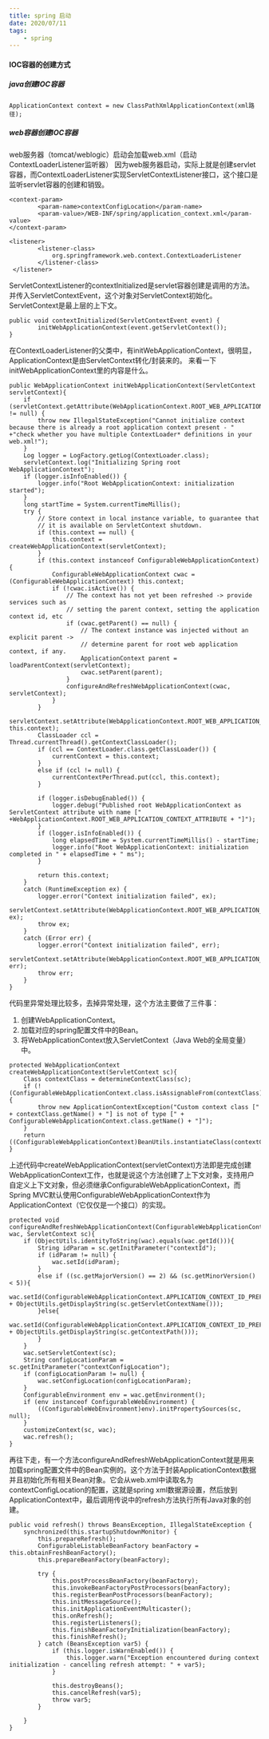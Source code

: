 ```yaml
---
title: spring 启动
date: 2020/07/11
tags: 
    - spring
---
```


#### IOC容器的创建方式
##### java创建IOC容器
```
ApplicationContext context = new ClassPathXmlApplicationContext(xml路径);
```
##### web容器创建IOC容器
web服务器（tomcat/weblogic）启动会加载web.xml（启动ContextLoaderListener监听器）
因为web服务器启动，实际上就是创建servlet容器，而ContextLoaderListener实现ServletContextListener接口，这个接口是监听servlet容器的创建和销毁。
```
<context-param>
        <param-name>contextConfigLocation</param-name>
        <param-value>/WEB-INF/spring/application_context.xml</param-value>
</context-param>

<listener>
        <listener-class>
            org.springframework.web.context.ContextLoaderListener
        </listener-class>
 </listener>
```
ServletContextListener的contextInitialized是servlet容器创建是调用的方法。并传入ServletContextEvent，这个对象对ServletContext初始化。ServletContext是最上层的上下文。
```
public void contextInitialized(ServletContextEvent event) {
        initWebApplicationContext(event.getServletContext());
}
```
在ContextLoaderListener的父类中，有initWebApplicationContext，很明显，ApplicationContext是由ServletContext转化/封装来的。
来看一下initWebApplicationContext里的内容是什么。 
```
public WebApplicationContext initWebApplicationContext(ServletContext servletContext){
    if (servletContext.getAttribute(WebApplicationContext.ROOT_WEB_APPLICATION_CONTEXT_ATTRIBUTE) != null) {
        throw new IllegalStateException("Cannot initialize context because there is already a root application context present - " +"check whether you have multiple ContextLoader* definitions in your web.xml!");
    }
    Log logger = LogFactory.getLog(ContextLoader.class);
    servletContext.log("Initializing Spring root WebApplicationContext");
    if (logger.isInfoEnabled()) {
        logger.info("Root WebApplicationContext: initialization started");
    }
    long startTime = System.currentTimeMillis();
    try {
        // Store context in local instance variable, to guarantee that
        // it is available on ServletContext shutdown.
        if (this.context == null) {
            this.context = createWebApplicationContext(servletContext);
        }
        if (this.context instanceof ConfigurableWebApplicationContext) {
            ConfigurableWebApplicationContext cwac = (ConfigurableWebApplicationContext) this.context;
            if (!cwac.isActive()) {
                // The context has not yet been refreshed -> provide services such as
                // setting the parent context, setting the application context id, etc
                if (cwac.getParent() == null) {
                    // The context instance was injected without an explicit parent ->
                    // determine parent for root web application context, if any.
                    ApplicationContext parent = loadParentContext(servletContext);
                    cwac.setParent(parent);
                }
                configureAndRefreshWebApplicationContext(cwac, servletContext);
            }
        }
        servletContext.setAttribute(WebApplicationContext.ROOT_WEB_APPLICATION_CONTEXT_ATTRIBUTE, this.context);
        ClassLoader ccl = Thread.currentThread().getContextClassLoader();
        if (ccl == ContextLoader.class.getClassLoader()) {
            currentContext = this.context;
        }
        else if (ccl != null) {
            currentContextPerThread.put(ccl, this.context);
        }

        if (logger.isDebugEnabled()) {
            logger.debug("Published root WebApplicationContext as ServletContext attribute with name [" +WebApplicationContext.ROOT_WEB_APPLICATION_CONTEXT_ATTRIBUTE + "]");
        }
        if (logger.isInfoEnabled()) {
            long elapsedTime = System.currentTimeMillis() - startTime;
            logger.info("Root WebApplicationContext: initialization completed in " + elapsedTime + " ms");
        }

        return this.context;
    }
    catch (RuntimeException ex) {
        logger.error("Context initialization failed", ex);
        servletContext.setAttribute(WebApplicationContext.ROOT_WEB_APPLICATION_CONTEXT_ATTRIBUTE, ex);
        throw ex;
    }
    catch (Error err) {
        logger.error("Context initialization failed", err);
        servletContext.setAttribute(WebApplicationContext.ROOT_WEB_APPLICATION_CONTEXT_ATTRIBUTE, err);
        throw err;
    }
}
```
代码里异常处理比较多，去掉异常处理，这个方法主要做了三件事：
1. 创建WebApplicationContext。
2. 加载对应的spring配置文件中的Bean。
3. 将WebApplicationContext放入ServletContext（Java Web的全局变量）中。

```
protected WebApplicationContext createWebApplicationContext(ServletContext sc){
    Class contextClass = determineContextClass(sc);
    if (!(ConfigurableWebApplicationContext.class.isAssignableFrom(contextClass))) {
        throw new ApplicationContextException("Custom context class [" + contextClass.getName() + "] is not of type [" + ConfigurableWebApplicationContext.class.getName() + "]");
    }
    return ((ConfigurableWebApplicationContext)BeanUtils.instantiateClass(contextClass));
}
```

上述代码中createWebApplicationContext(servletContext)方法即是完成创建WebApplicationContext工作，也就是说这个方法创建了上下文对象，支持用户自定义上下文对象，但必须继承ConfigurableWebApplicationContext，而Spring MVC默认使用ConfigurableWebApplicationContext作为ApplicationContext（它仅仅是一个接口）的实现。
```
protected void configureAndRefreshWebApplicationContext(ConfigurableWebApplicationContext wac, ServletContext sc){
    if (ObjectUtils.identityToString(wac).equals(wac.getId())){
        String idParam = sc.getInitParameter("contextId");
        if (idParam != null) {
            wac.setId(idParam);
        }
        else if ((sc.getMajorVersion() == 2) && (sc.getMinorVersion() < 5)){
            wac.setId(ConfigurableWebApplicationContext.APPLICATION_CONTEXT_ID_PREFIX + ObjectUtils.getDisplayString(sc.getServletContextName()));
        }else{
            wac.setId(ConfigurableWebApplicationContext.APPLICATION_CONTEXT_ID_PREFIX + ObjectUtils.getDisplayString(sc.getContextPath()));
        }
    }
    wac.setServletContext(sc);
    String configLocationParam = sc.getInitParameter("contextConfigLocation");
    if (configLocationParam != null) {
        wac.setConfigLocation(configLocationParam);
    }
    ConfigurableEnvironment env = wac.getEnvironment();
    if (env instanceof ConfigurableWebEnvironment) {
        ((ConfigurableWebEnvironment)env).initPropertySources(sc, null);
    }
    customizeContext(sc, wac);
    wac.refresh();
}
```
再往下走，有一个方法configureAndRefreshWebApplicationContext就是用来加载spring配置文件中的Bean实例的。这个方法于封装ApplicationContext数据并且初始化所有相关Bean对象。它会从web.xml中读取名为 contextConfigLocation的配置，这就是spring xml数据源设置，然后放到ApplicationContext中，最后调用传说中的refresh方法执行所有Java对象的创建。
```
public void refresh() throws BeansException, IllegalStateException {
    synchronized(this.startupShutdownMonitor) {
        this.prepareRefresh();
        ConfigurableListableBeanFactory beanFactory = this.obtainFreshBeanFactory();
        this.prepareBeanFactory(beanFactory);

        try {
            this.postProcessBeanFactory(beanFactory);
            this.invokeBeanFactoryPostProcessors(beanFactory);
            this.registerBeanPostProcessors(beanFactory);
            this.initMessageSource();
            this.initApplicationEventMulticaster();
            this.onRefresh();
            this.registerListeners();
            this.finishBeanFactoryInitialization(beanFactory);
            this.finishRefresh();
        } catch (BeansException var5) {
            if (this.logger.isWarnEnabled()) {
                this.logger.warn("Exception encountered during context initialization - cancelling refresh attempt: " + var5);
            }

            this.destroyBeans();
            this.cancelRefresh(var5);
            throw var5;
        }

    }
}
```